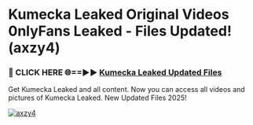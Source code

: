 # Kumecka Leaked Original Videos 0nlyFans Leaked - Files Updated! (axzy4)

<h3>🔴 CLICK HERE 🌐==►► <a href="https://tinyurl.com/2jnfzry5" rel="nofollow">Kumecka Leaked Updated Files</a></h3>

Get Kumecka Leaked and all content. Now you can access all videos and pictures of Kumecka Leaked. New Updated Files 2025!

[![axzy4](https://i.imgur.com/GyGTBgg.gif)](https://tinyurl.com/2jnfzry5)
